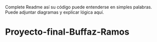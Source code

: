 Complete Readme así su código puede entenderse en simples palabras. Puede adjuntar diagramas y explicar lógica aquí. 
# Proyecto-final-Buffaz-Ramos
